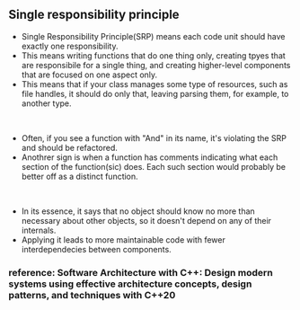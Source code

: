 ## Single responsibility principle

* Single Responsibility Principle(SRP) means each code unit should have exactly one responsibility.
* This means writing functions that do one thing only, creating tpyes that are responsibile for a single thing, and creating higher-level components that are focused on one aspect only.
* This means that if your class manages some type of resources, such as file handles, it should do only that, leaving parsing them, for example, to another type.

</br>

* Often, if you see a function with "And" in its name, it's violating the SRP and should be refactored.
* Anothrer sign is when a function has comments indicating what each section of the function(sic) does. Each such section would probably be better off as a distinct function.

</br>

* In its essence, it says that no object should know no more than necessary about other objects, so it doesn't depend on any of their internals.
* Applying it leads to more maintainable code with fewer interdependecies between components.


### reference: Software Architecture with C++: Design modern systems using effective architecture concepts, design patterns, and techniques with C++20